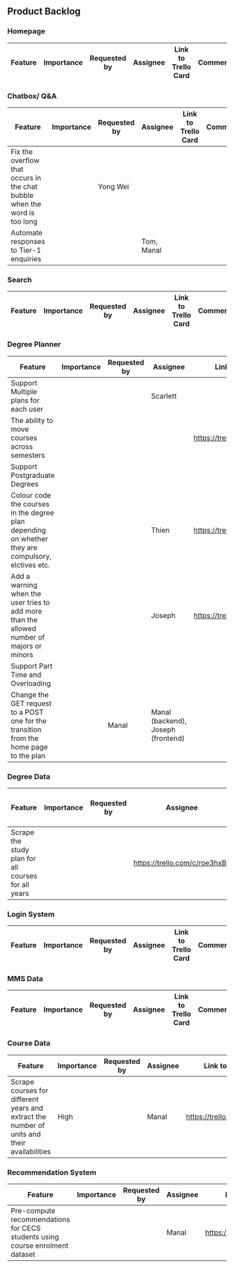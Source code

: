 ## Product Backlog

### Homepage

Feature | Importance | Requested by | Assignee | Link to Trello Card | Comments
--- | --- | --- | --- | --- | ---


### Chatbox/ Q&A

Feature | Importance | Requested by | Assignee | Link to Trello Card | Comments
--- | --- | --- | --- | --- | ---
Fix the overflow that occurs in the chat bubble when the word is too long | | Yong Wei | | | 
Automate responses to Tier-1 enquiries | | | Tom, Manal | |


### Search

Feature | Importance | Requested by | Assignee | Link to Trello Card | Comments
--- | --- | --- | --- | --- | ---

### Degree Planner

Feature | Importance | Requested by | Assignee | Link to Trello Card | Comments
--- | --- | --- | --- | --- | ---
Support Multiple plans for each user | | | Scarlett | |
The ability to move courses across semesters | | | | https://trello.com/c/fqa2rD1L | 
Support Postgraduate Degrees | | | | |  
Colour code the courses in the degree plan depending on whether they are compulsory, elctives etc. | | | Thien | https://trello.com/c/PuxYMCZL |
Add a warning when the user tries to add more than the allowed number of majors or minors | | | Joseph | https://trello.com/c/H5wZmRXZ |
Support Part Time and Overloading | | | | |
Change the GET request to a POST one for the transition from the home page to the plan | | Manal | Manal (backend), Joseph (frontend) | | 



### Degree Data

Feature | Importance | Requested by | Assignee | Link to Trello Card | Comments
--- | --- | --- | --- | --- | ---
Scrape the study plan for all courses for all years | | | https://trello.com/c/roe3hxBs | 


### Login System

Feature | Importance | Requested by | Assignee | Link to Trello Card | Comments
--- | --- | --- | --- | --- | ---

### MMS Data

Feature | Importance | Requested by | Assignee | Link to Trello Card | Comments
--- | --- | --- | --- | --- | ---

### Course Data

Feature | Importance | Requested by | Assignee | Link to Trello Card | Comments
--- | --- | --- | --- | --- | ---
Scrape courses for different years and extract the number of units and their availabilities | High |  | Manal | https://trello.com/c/a0ERF25f | 


### Recommendation System

Feature | Importance | Requested by | Assignee | Link to Trello Card | Comments
--- | --- | --- | --- | --- | ---
Pre-compute recommendations for CECS students using course enrolment dataset | | | Manal | https://trello.com/c/uFH4mRqy | 
